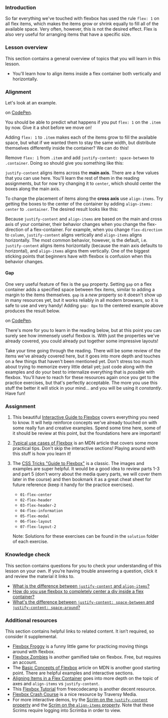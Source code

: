 ### Introduction

So far everything we've touched with flexbox has used the rule `flex: 1` on all flex items, which makes the items grow or shrink equally to fill all of the available space. Very often, however, this is not the desired effect. Flex is also very useful for arranging items that have a specific size.

### Lesson overview

This section contains a general overview of topics that you will learn in this lesson.

- You'll learn how to align items inside a flex container both vertically and horizontally.

### Alignment

Let's look at an example.




  on <a href="https://codepen.io">CodePen</a>.</span>
</p>
<script async src="https://cpwebassets.codepen.io/assets/embed/ei.js"></script>

You should be able to predict what happens if you put `flex: 1` on the `.item` by now. Give it a shot before we move on!

Adding `flex: 1` to `.item` makes each of the items grow to fill the available space, but what if we wanted them to stay the same width, but distribute themselves differently inside the container? We can do this!

Remove `flex: 1` from `.item` and add `justify-content: space-between` to `.container`. Doing so should give you something like this:



`justify-content` aligns items across the **main axis**. There are a few values that you can use here. You'll learn the rest of them in the reading assignments, but for now try changing it to `center`, which should center the boxes along the main axis.

To change the placement of items along the **cross axis** use `align-items`. Try getting the boxes to the center of the container by adding `align-items: center` to `.container`. The desired result looks like this:



Because `justify-content` and `align-items` are based on the main and cross axis of your container, their behavior changes when you change the flex-direction of a flex-container. For example, when you change `flex-direction` to `column`, `justify-content` aligns vertically and `align-items` aligns horizontally. The most common behavior, however, is the default, i.e. `justify-content` aligns items horizontally (because the main axis defaults to horizontal), and `align-items` aligns them vertically. One of the biggest sticking points that beginners have with flexbox is confusion when this behavior changes.

#### Gap

One very useful feature of flex is the `gap` property. Setting `gap` on a flex container adds a specified space between flex items, similar to adding a margin to the items themselves. `gap` is a *new* property so it doesn't show up in many resources yet, but it works reliably in all modern browsers, so it is safe to use and very handy! Adding `gap: 8px` to the centered example above produces the result below.




  on <a href="https://codepen.io">CodePen</a>.</span>
</p>
<script async src="https://cpwebassets.codepen.io/assets/embed/ei.js"></script>

There's more for you to learn in the reading below, but at this point you can surely see how immensely useful flexbox is. With just the properties we've already covered, you could already put together some impressive layouts!

Take your time going through the reading. There will be some review of the items we've already covered here, but it goes into more depth and touches on a few things that haven't been mentioned yet. Don't stress too much about trying to memorize every little detail yet; just code along with the examples and do your best to internalize everything that is *possible* with flexbox. You'll have to reach for these resources again once you get to the practice exercises, but that's perfectly acceptable. The more you use this stuff the better it will stick in your mind... and you will be using it *constantly*. Have fun!

### Assignment

<div class="lesson-content__panel" markdown="1">

1. This beautiful [Interactive Guide to Flexbox](https://www.joshwcomeau.com/css/interactive-guide-to-flexbox/) covers everything you need to know. It will help reinforce concepts we've already touched on with some really fun and creative examples. Spend some time here, some of it should be review at this point, but the foundations here are important!
1. [Typical use cases of Flexbox](https://developer.mozilla.org/en-US/docs/Web/CSS/CSS_Flexible_Box_Layout/Typical_Use_Cases_of_Flexbox) is an MDN article that covers some more practical tips. Don't skip the interactive sections! Playing around with this stuff is how you learn it!
1. The [CSS Tricks "Guide to Flexbox"](https://css-tricks.com/snippets/css/a-guide-to-flexbox/) is a classic. The images and examples are super helpful. It would be a good idea to review parts 1-3 and part 5 (don't worry about the media query parts, we will cover them later in the course) and then bookmark it as a great cheat sheet for future reference (keep it handy for the practice exercises).

    - `01-flex-center`
    - `02-flex-header`
    - `03-flex-header-2`
    - `04-flex-information`
    - `05-flex-modal`
    - `06-flex-layout`
    - `07-flex-layout-2`

    Note: Solutions for these exercises can be found in the `solution` folder of each exercise.

</div>

### Knowledge check

This section contains questions for you to check your understanding of this lesson on your own. If you’re having trouble answering a question, click it and review the material it links to.

- [What is the difference between `justify-content` and `align-items`?](https://developer.mozilla.org/en-US/docs/Web/CSS/CSS_Flexible_Box_Layout/Aligning_Items_in_a_Flex_Container)
- [How do you use flexbox to completely center a div inside a flex container?](https://developer.mozilla.org/en-US/docs/Web/CSS/CSS_Flexible_Box_Layout/Aligning_Items_in_a_Flex_Container)
- [What's the difference between `justify-content: space-between` and `justify-content: space-around`?](https://css-tricks.com/snippets/css/a-guide-to-flexbox/)

### Additional resources

This section contains helpful links to related content. It isn’t required, so consider it supplemental.

- [Flexbox Froggy](https://flexboxfroggy.com/) is a funny little game for practicing moving things around with flexbox.
- [Flexbox Zombies](https://mastery.games/flexboxzombies/) is another gamified take on flexbox. Free, but requires an account.
- The [Basic Concepts of Flexbox](https://developer.mozilla.org/en-US/docs/Web/CSS/CSS_Flexible_Box_Layout/Basic_Concepts_of_Flexbox) article on MDN is another good starting point. There are helpful examples and interactive sections.
- [Aligning Items in a Flex Container](https://developer.mozilla.org/en-US/docs/Web/CSS/CSS_Flexible_Box_Layout/Aligning_Items_in_a_Flex_Container) goes into more depth on the topic of axes and `align-items` vs `justify-content`.
- This [Flexbox Tutorial](https://www.freecodecamp.org/news/css-flexbox-tutorial-with-cheatsheet/) from freecodecamp is another decent resource.
- [Flexbox Crash Course](https://www.youtube.com/watch?v=3YW65K6LcIA) is a nice resource by Traversy Media.
- For more interactive demos, try the [Scrim on the `justify-content` property](https://scrimba.com/learn/flexbox/justify-content-flexbox-tutorial-cVWPacR) and the [Scrim on the `align-items` property](https://scrimba.com/learn/flexbox/align-items-flexbox-tutorial-cJqymH9). Note that these Scrims require logging into Scrimba in order to view.
